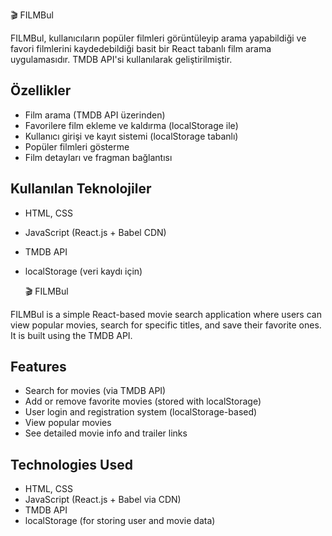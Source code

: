  🎬 FILMBul

FILMBul, kullanıcıların popüler filmleri görüntüleyip arama yapabildiği ve favori filmlerini kaydedebildiği basit bir React tabanlı film arama uygulamasıdır. TMDB API'si kullanılarak geliştirilmiştir.

## Özellikler

- Film arama (TMDB API üzerinden)
- Favorilere film ekleme ve kaldırma (localStorage ile)
- Kullanıcı girişi ve kayıt sistemi (localStorage tabanlı)
- Popüler filmleri gösterme
- Film detayları ve fragman bağlantısı

## Kullanılan Teknolojiler

- HTML, CSS
- JavaScript (React.js + Babel CDN)
- TMDB API
- localStorage (veri kaydı için)




  🎬 FILMBul

FILMBul is a simple React-based movie search application where users can view popular movies, search for specific titles, and save their favorite ones. It is built using the TMDB API.

## Features

-  Search for movies (via TMDB API)
-  Add or remove favorite movies (stored with localStorage)
-  User login and registration system (localStorage-based)
-  View popular movies
-  See detailed movie info and trailer links


## Technologies Used

- HTML, CSS
- JavaScript (React.js + Babel via CDN)
- TMDB API
- localStorage (for storing user and movie data)
